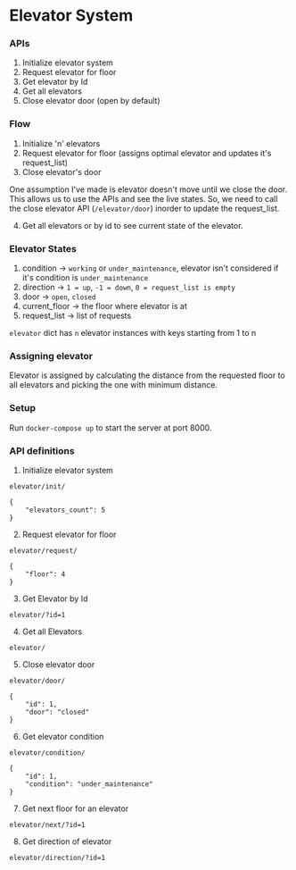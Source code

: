 # Elevator System

### APIs

1. Initialize elevator system
2. Request elevator for floor
3. Get elevator by Id
4. Get all elevators
5. Close elevator door (open by default)

### Flow

1. Initialize 'n' elevators
2. Request elevator for floor (assigns optimal elevator and updates it's request_list)
3. Close elevator's door

One assumption I've made is elevator doesn't move until we close the door. This allows us to use the APIs and see the live states. So, we need to call the close elevator API (`/elevator/door`) inorder to update the
request_list.

4. Get all elevators or by id to see current state of the elevator.

### Elevator States

1. condition -> `working` or `under_maintenance`, elevator isn't considered if it's condition is `under_maintenance`
2. direction -> `1 = up`, `-1 = down`, `0 = request_list is empty`
3. door -> `open`, `closed`
4. current_floor -> the floor where elevator is at
5. request_list -> list of requests

`elevator` dict has `n` elevator instances with keys starting from 1 to n

### Assigning elevator

Elevator is assigned by calculating the distance from the requested floor to all elevators and picking the one with minimum distance.

### Setup

Run `docker-compose up` to start the server at port 8000.

### API definitions

1. Initialize elevator system

`elevator/init/`

```
{
    "elevators_count": 5
}
```

2. Request elevator for floor

`elevator/request/`

```
{
    "floor": 4
}
```

3. Get Elevator by Id

`elevator/?id=1`

4. Get all Elevators

`elevator/`

5. Close elevator door

`elevator/door/`

```
{
    "id": 1,
    "door": "closed"
}
```

6. Get elevator condition

`elevator/condition/`

```
{
    "id": 1,
    "condition": "under_maintenance"
}
```

7. Get next floor for an elevator

`elevator/next/?id=1`

8. Get direction of elevator

`elevator/direction/?id=1`
